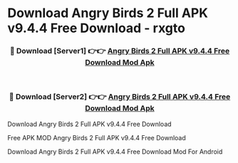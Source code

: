 # Download Angry Birds 2 Full APK v9.4.4 Free Download - rxgto



<div align="center">
<h3>🔴 Download [Server1] 👉👉 <a href="https://momento.my/?title=Angry_Birds_2_Full_APK_v9.4.4_Free_Download">Angry Birds 2 Full APK v9.4.4 Free Download Mod Apk</a></h3><br>

<h3>🔴 Download [Server2] 👉👉 <a href="https://momento.my/?title=Angry_Birds_2_Full_APK_v9.4.4_Free_Download">Angry Birds 2 Full APK v9.4.4 Free Download Mod Apk</a></h3>
</div>



Download Angry Birds 2 Full APK v9.4.4 Free Download 

Free APK MOD Angry Birds 2 Full APK v9.4.4 Free Download 

Download Angry Birds 2 Full APK v9.4.4 Free Download Mod For Android
